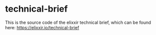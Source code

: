 # technical-brief

This is the source code of the elixxir technical brief, which can be found here: https://elixxir.io/technical-brief

